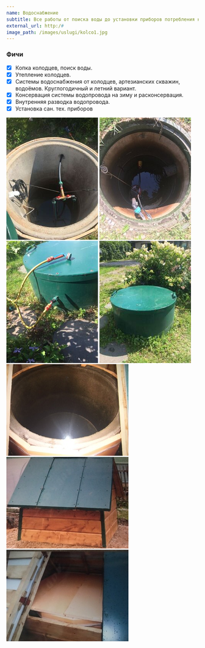 ```yaml
---
name: Водоснабжение
subtitle: Все работы от поиска воды до установки приборов потребления на вашем участке под ключ
external_url: http:/#
image_path: /images/uslugi/kolco1.jpg
---
```


### Фичи
- [X] Копка колодцев, поиск воды.
- [X] Утепление колодцев.
- [X] Системы водоснабжения от колодцев, артезианских скважин, водоёмов. Круглогодичный и летний вариант.
- [X] Консервация системы водопровода на зиму и расконсервация.
- [X] Внутренняя разводка водопровода.
- [X] Установка сан. тех. приборов

![Водоснабжение](/images/uslugi/kolco1.jpg)
![Водоснабжение](/images/uslugi/kolco2.jpg)
![Водоснабжение](/images/uslugi/kolco3.jpg)
![Водоснабжение](/images/uslugi/kolco5.jpg)
![Водоснабжение](/images/uslugi/kolco4.jpg)
![Водоснабжение](/images/uslugi/kolodec1.jpg)
![Водоснабжение](/images/uslugi/kolodec2.jpg)

